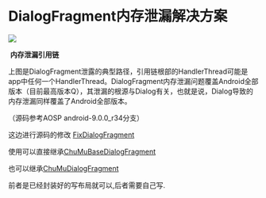 # DialogFragment内存泄漏解决方案

![](C:\Users\ASUS\Desktop\ssw\172542-bf69455807784805.webp)

​									**内存泄漏引用链**

上图是DialogFragment泄露的典型路径，引用链根部的HandlerThread可能是app中任何一个HandlerThread。DialogFragment内存泄漏问题覆盖Android全部版本（目前最高版本Q），其泄漏的根源与Dialog有关，也就是说，Dialog导致的内存泄漏同样覆盖了Android全部版本。

（源码参考AOSP android-9.0.0_r34分支）

这边进行源码的修改 [FixDialogFragment](https://github.com/15335179243/ChuMuYa/blob/master/magic-box/src/main/java/androidx/fragment/app/FixDialogFragment.java)

使用可以直接继承[ChuMuBaseDialogFragment](https://github.com/15335179243/ChuMuYa/blob/master/magic-box/src/main/java/com/chumu/dt/v24/magicbox/basedialogframgent/androidx/ChuMuBaseDialogFragment.java)

也可以继承[ChuMuDialogFragment](https://github.com/15335179243/ChuMuYa/blob/master/magic-box/src/main/java/com/chumu/dt/v24/magicbox/basedialogframgent/aosp/ChuMuDialogFragment.java)

前者是已经封装好的写布局就可以,后者需要自己写.